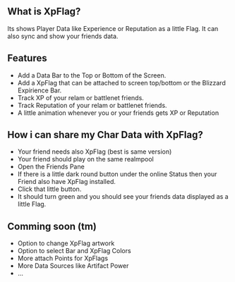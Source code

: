 ## What is XpFlag?
Its shows Player Data like Experience or Reputation as a little Flag. It can also sync and show your friends data.

## Features
  * Add a Data Bar to the Top or Bottom of the Screen.
  * Add a XpFlag that can be attached to screen top/bottom or the Blizzard Expirience Bar.
  * Track XP of your relam or battlenet friends.
  * Track Reputation of your relam or battlenet friends.
  * A little animation whenever you or your friends gets XP or Reputation

## How i can share my Char Data with XpFlag?
  * Your friend needs also XpFlag (best is same version)
  * Your friend should play on the same realmpool
  * Open the Friends Pane
  * If there is a little dark round button under the online Status then your Friend also have XpFlag installed.
  * Click that little button.
  * It should turn green and you should see your friends data displayed as a little Flag.
  
## Comming soon (tm)
  * Option to change XpFlag artwork
  * Option to select Bar and XpFlag Colors 
  * More attach Points for XpFlags
  * More Data Sources like Artifact Power
  * ...
     